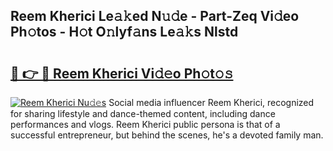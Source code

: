 ## Reem Kherici Le𝚊𝚔ed N𝚞𝚍e - Part-Zeq Vi𝚍eo Ph𝚘tos - H𝚘t O𝚗lyf𝚊ns Le𝚊𝚔s Nlstd

# <h2><a href="http://hf5wco.feru.top/?c=Reem+Kherici">🔗 👉 🔴 Reem Kherici Vi𝚍𝚎o Ph𝚘t𝚘𝚜</a></h2>

[![Reem Kherici Nu𝚍𝚎s](https://i.imgur.com/0TWrTi3.gif)](http://hf5wco.feru.top/?c=Reem+Kherici)
Social media influencer Reem Kherici, recognized for sharing lifestyle and dance-themed content, including dance performances and vlogs. Reem Kherici public persona is that of a successful entrepreneur, but behind the scenes, he's a devoted family man. 
